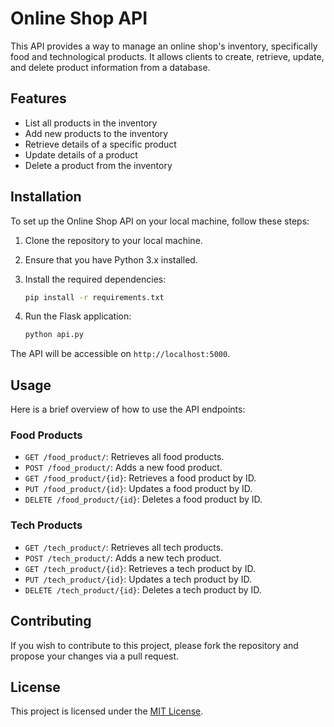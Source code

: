 # Online Shop API

This API provides a way to manage an online shop's inventory, specifically food and technological products. It allows clients to create, retrieve, update, and delete product information from a database.

## Features

- List all products in the inventory
- Add new products to the inventory
- Retrieve details of a specific product
- Update details of a product
- Delete a product from the inventory

## Installation

To set up the Online Shop API on your local machine, follow these steps:

1. Clone the repository to your local machine.
2. Ensure that you have Python 3.x installed.
3. Install the required dependencies:

    ```bash
    pip install -r requirements.txt
    ```

4. Run the Flask application:

    ```bash
    python api.py
    ```

The API will be accessible on `http://localhost:5000`.

## Usage

Here is a brief overview of how to use the API endpoints:

### Food Products

- `GET /food_product/`: Retrieves all food products.
- `POST /food_product/`: Adds a new food product.
- `GET /food_product/{id}`: Retrieves a food product by ID.
- `PUT /food_product/{id}`: Updates a food product by ID.
- `DELETE /food_product/{id}`: Deletes a food product by ID.

### Tech Products

- `GET /tech_product/`: Retrieves all tech products.
- `POST /tech_product/`: Adds a new tech product.
- `GET /tech_product/{id}`: Retrieves a tech product by ID.
- `PUT /tech_product/{id}`: Updates a tech product by ID.
- `DELETE /tech_product/{id}`: Deletes a tech product by ID.

## Contributing

If you wish to contribute to this project, please fork the repository and propose your changes via a pull request.

## License

This project is licensed under the [MIT License](LICENSE).


